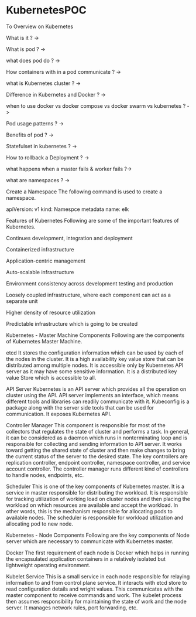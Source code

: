 # KubernetesPOC
To Overview on Kubernetes

What is it ? ->

What is pod ? ->

what does pod do ? ->

How containers with in a pod communicate ? -> 

what is Kubernetes cluster ? -> 

Difference in Kubernetes and Docker ? ->

when to use docker vs docker compose vs docker swarm vs kubernetes ? ->

Pod usage patterns ? ->

Benefits of pod ? ->

Statefulset in kubernetes ? ->

How to rollback a Deployment ? ->

what happens when a master fails & worker fails ?->

what are namespaces ? ->


Create a Namespace
The following command is used to create a namespace.

apiVersion: v1
kind: Namespce
metadata
   name: elk



Features of Kubernetes
Following are some of the important features of Kubernetes.

Continues development, integration and deployment

Containerized infrastructure

Application-centric management

Auto-scalable infrastructure

Environment consistency across development testing and production

Loosely coupled infrastructure, where each component can act as a separate unit

Higher density of resource utilization

Predictable infrastructure which is going to be created


Kubernetes - Master Machine Components
Following are the components of Kubernetes Master Machine.

etcd
It stores the configuration information which can be used by each of the nodes in the cluster. It is a high availability key value store that can be distributed among multiple nodes. It is accessible only by Kubernetes API server as it may have some sensitive information. It is a distributed key value Store which is accessible to all.

API Server
Kubernetes is an API server which provides all the operation on cluster using the API. API server implements an interface, which means different tools and libraries can readily communicate with it. Kubeconfig is a package along with the server side tools that can be used for communication. It exposes Kubernetes API.

Controller Manager
This component is responsible for most of the collectors that regulates the state of cluster and performs a task. In general, it can be considered as a daemon which runs in nonterminating loop and is responsible for collecting and sending information to API server. It works toward getting the shared state of cluster and then make changes to bring the current status of the server to the desired state. The key controllers are replication controller, endpoint controller, namespace controller, and service account controller. The controller manager runs different kind of controllers to handle nodes, endpoints, etc.


Scheduler
This is one of the key components of Kubernetes master. It is a service in master responsible for distributing the workload. It is responsible for tracking utilization of working load on cluster nodes and then placing the workload on which resources are available and accept the workload. In other words, this is the mechanism responsible for allocating pods to available nodes. The scheduler is responsible for workload utilization and allocating pod to new node.

Kubernetes - Node Components
Following are the key components of Node server which are necessary to communicate with Kubernetes master.

Docker
The first requirement of each node is Docker which helps in running the encapsulated application containers in a relatively isolated but lightweight operating environment.

Kubelet Service
This is a small service in each node responsible for relaying information to and from control plane service. It interacts with etcd store to read configuration details and wright values. This communicates with the master component to receive commands and work. The kubelet process then assumes responsibility for maintaining the state of work and the node server. It manages network rules, port forwarding, etc.
